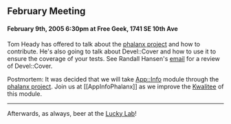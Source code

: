 ## February Meeting

#### February 9th, 2005 6:30pm at Free Geek, 1741 SE 10th Ave

Tom Heady has offered to talk about the [phalanx project](http://qa.perl.org/phalanx/) and how to
contribute.  He's also going to talk about Devel::Cover and how to use it
to ensure the coverage of your tests.  See Randall Hansen's [email](http://mail.pm.org/pipermail/pdx-pm-list/2005-January/002389.html) for a review of Devel::Cover.

Postmortem: It was decided that we will take [App::Info](http://search.cpan.org/dist/App-Info/) module through the [phalanx project](http://qa.perl.org/phalanx/).
Join us at [[AppInfoPhalanx]] as we improve the [Kwalitee](http://qa.perl.org/phalanx/kwalitee.html) of this module.

---

Afterwards, as always, beer at the [Lucky Lab](http://www.luckylab.com/html/directions.html#brewpub)!
